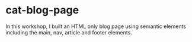 # cat-blog-page
In this workshop, I built an HTML only blog page using semantic elements including the main, nav, article and footer elements.
